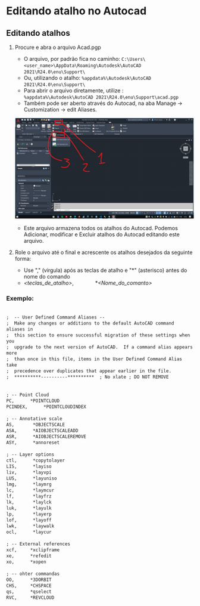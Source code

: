 # Editando atalho no Autocad


## Editando atalhos

1. Procure e abra o arquivo Acad.pgp

    * O arquivo, por padrão fica no caminho: ```C:\Users\<user_name>\AppData\Roaming\Autodesk\AutoCAD 2021\R24.0\enu\Support\```
    * Ou, utilizando o atalho: ```%appdata%\Autodesk\AutoCAD 2021\R24.0\enu\Support\```
    * Para abrir o arquivo diretamente, utilize : ```%appdata%\Autodesk\AutoCAD 2021\R24.0\enu\Support\acad.pgp```
    * Também pode ser aberto através do Autocad, na aba Manage ->  Customization -> edit Aliases.
  
    ![img](./open_pgp.jpg)

    * Este arquivo armazena todos os atalhos do Autocad. Podemos Adicionar, modificar e Excluir atalhos do Autocad editando este arquivo.

2. Role o arquivo até o final e acrescente os atalhos desejados da seguinte forma:
    - Use "," (virgula) após as teclas de atalho e "*" (asterisco) antes do nome do comando
    - *\<teclas_de_atalho\>*, &emsp; &emsp; &emsp; **\<Nome_do_comanto\>*

### Exemplo:

```Lisp

;  -- User Defined Command Aliases --
;  Make any changes or additions to the default AutoCAD command aliases in 
;  this section to ensure successful migration of these settings when you
;  upgrade to the next version of AutoCAD.  If a command alias appears more
;  than once in this file, items in the User Defined Command Alias take
;  precedence over duplicates that appear earlier in the file.
;  **********----------**********  ; No xlate ; DO NOT REMOVE


; -- Point Cloud
PC,      *POINTCLOUD
PCINDEX,      *POINTCLOUDINDEX

; -- Annotative scale
AS,       *OBJECTSCALE
ASA,      *AIOBJECTSCALEADD
ASR,      *AIOBJECTSCALEREMOVE
ASY,      *annoreset

; -- Layer options
ctl,      *copytolayer
LIS,      *layiso
liv,      *layvpi
LUS,      *layuniso
lmg,      *laymrg
lc,       *laymcur
lf,       *layfrz
lk,       *laylck
luk,      *layulk
lp,       *layerp
lof,      *layoff
lwk,      *laywalk
ocl,      *laycur

; -- External references
xcf,     *xclipframe
xe,      *refedit
xo,      *xopen

; -- ohter commandas
OO,      *3DORBIT
CHS,     *CHSPACE
qs,      *qselect
RVC,     *REVCLOUD

```